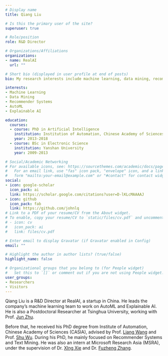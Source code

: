 ```yaml
---
# Display name
title: Qiang Liu

# Is this the primary user of the site?
superuser: true

# Role/position
role: R&D Director

# Organizations/Affiliations
organizations:
- name: RealAI
  url: ""

# Short bio (displayed in user profile at end of posts)
bio: My research interests include machine learning, data mining, recommender systems and AutoML.

interests:
- Machine Learning
- Data Mining
- Recommender Systems
- AutoML
- Explainable AI

education:
  courses:
  - course: PhD in Artificial Intelligence
    institution: Institution of Automation, Chinese Academy of Sciences (CASIA)
    year: 2013-2018
  - course: BSc in Electronic Science
    institution: Yanshan University
    year: 2009-2013

# Social/Academic Networking
# For available icons, see: https://sourcethemes.com/academic/docs/page-builder/#icons
#   For an email link, use "fas" icon pack, "envelope" icon, and a link in the
#   form "mailto:your-email@example.com" or "#contact" for contact widget.
social:
- icon: google-scholar
  icon_pack: ai
  link: https://scholar.google.com/citations?user=D-lKLcMAAAAJ
- icon: github
  icon_pack: fab
  link: https://github.com/johnlq
# Link to a PDF of your resume/CV from the About widget.
# To enable, copy your resume/CV to `static/files/cv.pdf` and uncomment the lines below.
# - icon: cv
#   icon_pack: ai
#   link: files/cv.pdf

# Enter email to display Gravatar (if Gravatar enabled in Config)
email: ""

# Highlight the author in author lists? (true/false)
highlight_name: false

# Organizational groups that you belong to (for People widget)
#   Set this to `[]` or comment out if you are not using People widget.
user_groups:
- Researchers
- Visitors
---
```


Qiang Liu is a R&D Director at RealAI, a startup in China. He leads the company’s machine learning team to work on AutoML and Explainable AI. He is also a Postdoctoral Researcher at Tsinghua University, working with Prof. [Jun Zhu](http://ml.cs.tsinghua.edu.cn/~jun/index.shtml).

Before that, he received his PhD degree from Institute of Automation, Chinese Academy of Sciences (CASIA), advised by Prof. [Liang Wang](https://scholar.google.com/citations?user=8kzzUboAAAAJ) and Prof. [Shu Wu](http://www.shuwu.name/). During his PhD, he mainly focused on Recommender Systems and Text Mining. He was also an intern at Microsoft Research Asia (MSRA), under the supervision of Dr. [XIng Xie](https://www.microsoft.com/en-us/research/people/xingx/?from=http%3A%2F%2Fresearch.microsoft.com%2Fusers%2Fxingx) and Dr. [Fuzheng Zhang](https://zhfzhmsra.github.io/).
